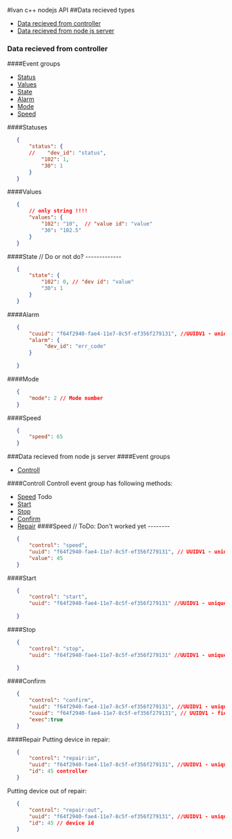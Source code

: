 #Ivan c++ nodejs API 
##Data recieved types
* [Data recieved from controller](#data-recieved-from-controller)
* [Data recieved from node js server](#data-recieved-from-node-js-server)
###  Data recieved from controller 
####Event groups
* [Status](#statuses)
* [Values](#values)
* [State](#state)
* [Alarm](#alarm)
* [Mode](#mode)
* [Speed](#speed)

####Statuses 
 ```json
    {
        "status": {
        //    "dev_id": "status",
            "102": 1,
            "30": 1
        }
    }
 ```
 
####Values
 ```json
    {
        // only string !!!!
        "values": {
            "102": "10",  // "value id": "value"
            "30": "102.5"
        }
    }
 ```
####State // Do or not do?   -------------
 ```json
    {
        "state": {
            "102": 0, // "dev id": "value"
            "30": 1
        }
    }
 ```
####Alarm
 ```json
    {
        "cuuid": "f64f2940-fae4-11e7-8c5f-ef356f279131", //UUIDV1 - unique id generated each time when origin alarm 
        "alarm": {
             "dev_id": "err_code"
        }
        
    }
 ```
####Mode
 ```json
    {
        "mode": 2 // Mode number
    }
 ```
####Speed
 ```json
    {
        "speed": 65
    }
 ```
 
 ###Data recieved from node js server
 ####Event groups
 * [Controll](#statuses)
 
####Controll
Controll event group has following methods: 
 * [Speed](#speed) Todo
 * [Start](#start)
 * [Stop](#stop)
 * [Confirm](#confirm)
 * [Repair](#repair)
####Speed   // ToDo: Don't worked yet --------
 ```json
    {
        "control": "speed",
        "uuid": "f64f2940-fae4-11e7-8c5f-ef356f279131", // UUIDV1 - unique id assigned to command
        "value": 45
    }
 ```
####Start
 ```json
    {
        "control": "start",
        "uuid": "f64f2940-fae4-11e7-8c5f-ef356f279131" //UUIDV1 - unique id assigned to command
	
    }
 ```
####Stop
 ```json
    {
        "control": "stop",
        "uuid": "f64f2940-fae4-11e7-8c5f-ef356f279131" //UUIDV1 - unique id assigned to command
        
    }
 ```
####Confirm
 ```json
    {
        "control": "confirm",
        "uuid": "f64f2940-fae4-11e7-8c5f-ef356f279131", //UUIDV1 - unique id assigned to command
        "cuuid": "f64f2940-fae4-11e7-8c5f-ef356f279131", // UUIDV1 - field which controller generated with alarm
        "exec":true
    }
 ```
####Repair
Putting device in repair:
 ```json
    {
        "control": "repair:in",
        "uuid": "f64f2940-fae4-11e7-8c5f-ef356f279131", //UUIDV1 - unique id assigned to command
        "id": 45 controller
    } 
 ```
 Putting device out of repair:
 ```json
    {
        "control": "repair:out",
        "uuid": "f64f2940-fae4-11e7-8c5f-ef356f279131", //UUIDV1 - unique id assigned to command
        "id": 45 // device id
    }
 ```
